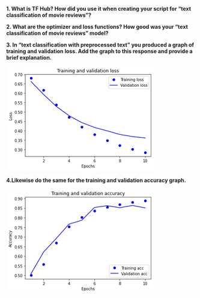**1. What is TF Hub?  How did you use it when creating your script for “text classification of movie reviews”?**

**2. What are the optimizer and loss functions?  How good was your “text classification of movie reviews” model?**

**3. In “text classification with preprocessed text” you produced a graph of training and validation loss.  Add the graph to this response and provide a brief explanation.**

![](loss.png)

**4.Likewise do the same for the training and validation accuracy graph.**

![](accuracy.png)
